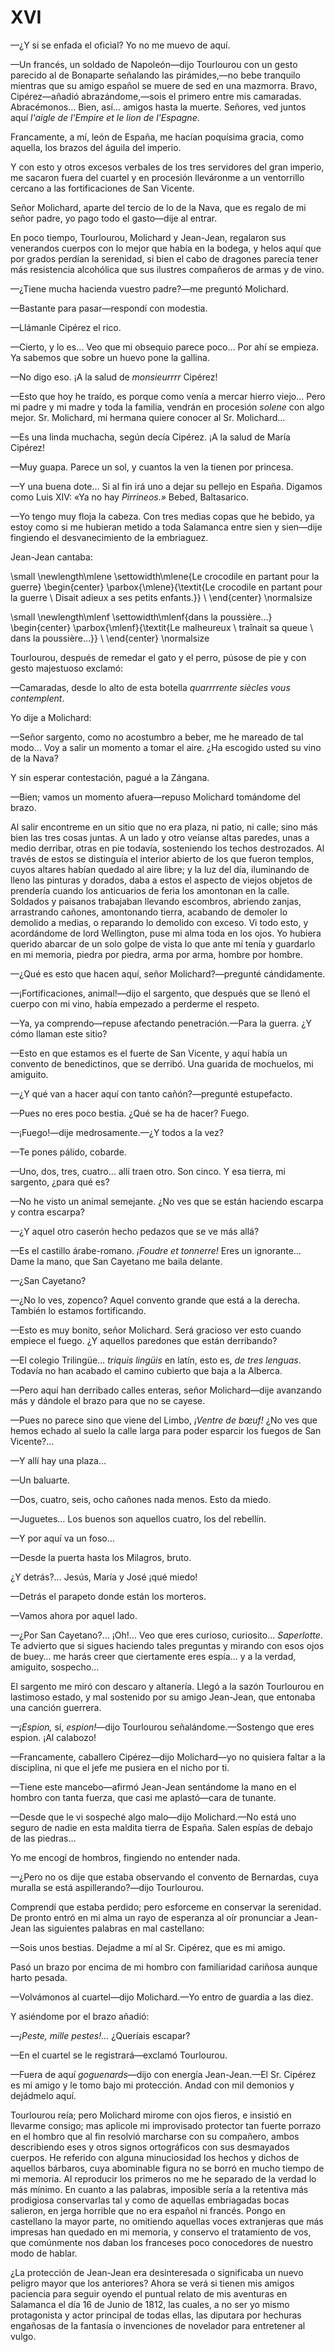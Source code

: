 # XVI

—¿Y si se enfada el oficial? Yo no me muevo de aquí.

—Un francés, un soldado de Napoleón—dijo Tourlourou con un gesto parecido al de
Bonaparte señalando las pirámides,—no bebe tranquilo mientras que su amigo
español se muere de sed en una mazmorra. Bravo, Cipérez—añadió
abrazándome,—sois el primero entre mis camaradas. Abracémonos… Bien, así…
amigos hasta la muerte. Señores, ved juntos aquí *l'aigle de l'Empire et le
lion de l'Espagne*.

Francamente, a mí, león de España, me hacían poquísima gracia, como aquella,
los brazos del águila del imperio.

Y con esto y otros excesos verbales de los tres servidores del gran imperio, me
sacaron fuera del cuartel y en procesión lleváronme a un ventorrillo cercano
a las fortificaciones de San Vicente.

Señor Molichard, aparte del tercio de lo de la Nava, que es regalo de mi señor
padre, yo pago todo el gasto—dije al entrar.

En poco tiempo, Tourlourou, Molichard y Jean-Jean, regalaron sus venerandos
cuerpos con lo mejor que había en la bodega, y helos aquí que por grados
perdían la serenidad, si bien el cabo de dragones parecía tener más resistencia
alcohólica que sus ilustres compañeros de armas y de vino.

—¿Tiene mucha hacienda vuestro padre?—me preguntó Molichard.

—Bastante para pasar—respondí con modestia.

—Llámanle Cipérez el rico.

—Cierto, y lo es… Veo que mi obsequio parece poco… Por ahí se empieza. Ya
sabemos que sobre un huevo pone la gallina.

—No digo eso. ¡A la salud de *monsieurrrr* Cipérez!

—Esto que hoy he traído, es porque como venía a mercar hierro viejo… Pero mi
padre y mi madre y toda la familia, vendrán en procesión *solene* con algo
mejor. Sr. Molichard, mi hermana quiere conocer al Sr. Molichard…

—Es una linda muchacha, según decía Cipérez. ¡A la salud de María Cipérez!

—Muy guapa. Parece un sol, y cuantos la ven la tienen por princesa.

—Y una buena dote… Si al fin irá uno a dejar su pellejo en España. Digamos como
Luis XIV: «Ya no hay *Pirrineos.»* Bebed, Baltasarico.

—Yo tengo muy floja la cabeza. Con tres medias copas que he bebido, ya estoy
como si me hubieran metido a toda Salamanca entre sien y sien—dije fingiendo el
desvanecimiento de la embriaguez.

Jean-Jean cantaba:

<!---
<div>
  <span style="margin:0 auto; text-indent:0; display:table;">
                Le crocodile en partant pour la guerre          <br />
                Disait adieux a ses petits enfants.             <br />
  </span>
</div>
-->

\small
\newlength\mlene
\settowidth\mlene{Le crocodile en partant pour la guerre}
\begin{center}
\parbox{\mlene}{\textit{Le crocodile en partant pour la guerre  \\
                Disait adieux a ses petits enfants.}}           \\
\end{center}
\normalsize

<!---
<div>
  <span style="margin:0 auto; text-indent:0; display:table;">
                Le malheureux                                   <br />
                traînait sa queue                               <br />
                dans la poussière…                              <br />
  </span>
</div>
-->

\small
\newlength\mlenf
\settowidth\mlenf{dans la poussière…}
\begin{center}
\parbox{\mlenf}{\textit{Le malheureux                           \\
                traînait sa queue                               \\
                dans la poussière…}}                            \\
\end{center}
\normalsize

Tourlourou, después de remedar el gato y el perro, púsose de pie y con gesto
majestuoso exclamó:

—Camaradas, desde lo alto de esta botella *quarrrrente siècles vous contemplent*.

Yo dije a Molichard:

—Señor sargento, como no acostumbro a beber, me he mareado de tal modo… Voy
a salir un momento a tomar el aire. ¿Ha escogido usted su vino de la Nava?

Y sin esperar contestación, pagué a la Zángana.

—Bien; vamos un momento afuera—repuso Molichard tomándome del brazo.

Al salir encontreme en un sitio que no era plaza, ni patio, ni calle; sino más
bien las tres cosas juntas. A un lado y otro veíanse altas paredes, unas
a medio derribar, otras en pie todavía, sosteniendo los techos destrozados. Al
través de estos se distinguía el interior abierto de los que fueron templos,
cuyos altares habían quedado al aire libre; y la luz del día, iluminando de
lleno las pinturas y dorados, daba a estos el aspecto de viejos objetos de
prendería cuando los anticuarios de feria los amontonan en la calle. Soldados
y paisanos trabajaban llevando escombros, abriendo zanjas, arrastrando cañones,
amontonando tierra, acabando de demoler lo demolido a medias, o reparando lo
demolido con exceso. Vi todo esto, y acordándome de lord Wellington, puse mi
alma toda en los ojos. Yo hubiera querido abarcar de un solo golpe de vista lo
que ante mí tenía y guardarlo en mi memoria, piedra por piedra, arma por arma,
hombre por hombre.

—¿Qué es esto que hacen aquí, señor Molichard?—pregunté cándidamente.

—¡Fortificaciones, animal!—dijo el sargento, que después que se llenó el cuerpo
con mi vino, había empezado a perderme el respeto.

—Ya, ya comprendo—repuse afectando penetración.—Para la guerra. ¿Y cómo llaman
este sitio?

—Esto en que estamos es el fuerte de San Vicente, y aquí había un convento de
benedictinos, que se derribó. Una guarida de mochuelos, mi amiguito.

—¿Y qué van a hacer aquí con tanto cañón?—pregunté estupefacto.

—Pues no eres poco bestia. ¿Qué se ha de hacer? Fuego.

—¡Fuego!—dije medrosamente.—¿Y todos a la vez?

—Te pones pálido, cobarde.

—Uno, dos, tres, cuatro… allí traen otro. Son cinco. Y esa tierra, mi sargento,
¿para qué es?

—No he visto un animal semejante. ¿No ves que se están haciendo escarpa
y contra escarpa?

—¿Y aquel otro caserón hecho pedazos que se ve más allá?

—Es el castillo árabe-romano. *¡Foudre et tonnerre!* Eres un ignorante… Dame la
mano, que San Cayetano me baila delante.

—¿San Cayetano?

—¿No lo ves, zopenco? Aquel convento grande que está a la derecha. También lo
estamos fortificando.

—Esto es muy bonito, señor Molichard. Será gracioso ver esto cuando empiece el
fuego. ¿Y aquellos paredones que están derribando?

—El colegio Trilingüe… *triquis lingüis* en latín, esto es, *de tres lenguas*.
Todavía no han acabado el camino cubierto que baja a la Alberca.

—Pero aquí han derribado calles enteras, señor Molichard—dije avanzando más
y dándole el brazo para que no se cayese.

—Pues no parece sino que viene del Limbo, *¡Ventre de bœuf!* ¿No ves que hemos
echado al suelo la calle larga para poder esparcir los fuegos de San Vicente?…

—Y allí hay una plaza…

—Un baluarte.

—Dos, cuatro, seis, ocho cañones nada menos. Esto da miedo.

—Juguetes… Los buenos son aquellos cuatro, los del rebellín.

—Y por aquí va un foso…

—Desde la puerta hasta los Milagros, bruto.

¿Y detrás?… Jesús, María y José ¡qué miedo!

—Detrás el parapeto donde están los morteros.

—Vamos ahora por aquel lado.

—¿Por San Cayetano?… ¡Oh!… Veo que eres curioso, curiosito… *Saperlotte*. Te
advierto que si sigues haciendo tales preguntas y mirando con esos ojos de
buey… me harás creer que ciertamente eres espía… y a la verdad, amiguito,
sospecho… 

El sargento me miró con descaro y altanería. Llegó a la sazón Tourlourou en
lastimoso estado, y mal sostenido por su amigo Jean-Jean, que entonaba una
canción guerrera.

*—¡Espion,* sí, *espion!*—dijo Tourlourou señalándome.—Sostengo que eres
espion. ¡Al calabozo!

—Francamente, caballero Cipérez—dijo Molichard—yo no quisiera faltar a la
disciplina, ni que el jefe me pusiera en el nicho por ti.

—Tiene este mancebo—afirmó Jean-Jean sentándome la mano en el hombro con tanta
fuerza, que casi me aplastó—cara de tunante.

—Desde que le vi sospeché algo malo—dijo Molichard.—No está uno seguro de nadie
en esta maldita tierra de España. Salen espías de debajo de las piedras… 

Yo me encogí de hombros, fingiendo no entender nada.

—¿Pero no os dije que estaba observando el convento de Bernardas, cuya muralla
se está aspillerando?—dijo Tourlourou.

Comprendí que estaba perdido; pero esforceme en conservar la serenidad. De
pronto entró en mi alma un rayo de esperanza al oír pronunciar a Jean-Jean las
siguientes palabras en mal castellano:

—Sois unos bestias. Dejadme a mí al Sr. Cipérez, que es mi amigo.

Pasó un brazo por encima de mi hombro con familiaridad cariñosa aunque harto
pesada.

—Volvámonos al cuartel—dijo Molichard.—Yo entro de guardia a las diez.

Y asiéndome por el brazo añadió:

—*¡Peste, mille pestes!…* ¿Queríais escapar?

—En el cuartel se le registrará—exclamó Tourlourou.

—Fuera de aquí *goguenards*—dijo con energía Jean-Jean.—El Sr. Cipérez es mi
amigo y le tomo bajo mi protección. Andad con mil demonios y dejádmelo aquí.

Tourlourou reía; pero Molichard mirome con ojos fieros, e insistió en llevarme
consigo; mas aplicole mi improvisado protector tan fuerte porrazo en el hombro
que al fin resolvió marcharse con su compañero, ambos describiendo eses y otros
signos ortográficos con sus desmayados cuerpos. He referido con alguna
minuciosidad los hechos y dichos de aquellos bárbaros, cuya abominable figura
no se borró en mucho tiempo de mi memoria. Al reproducir los primeros no me he
separado de la verdad lo más mínimo. En cuanto a las palabras, imposible sería
a la retentiva más prodigiosa conservarlas tal y como de aquellas embriagadas
bocas salieron, en jerga horrible que no era español ni francés. Pongo en
castellano la mayor parte, no omitiendo aquellas voces extranjeras que más
impresas han quedado en mi memoria, y conservo el tratamiento de vos, que
comúnmente nos daban los franceses poco conocedores de nuestro modo de hablar.

¿La protección de Jean-Jean era desinteresada o significaba un nuevo peligro
mayor que los anteriores? Ahora se verá si tienen mis amigos paciencia para
seguir oyendo el puntual relato de mis aventuras en Salamanca el día 16 de
Junio de 1812, las cuales, a no ser yo mismo protagonista y actor principal de
todas ellas, las diputara por hechuras engañosas de la fantasía o invenciones
de novelador para entretener al vulgo.
